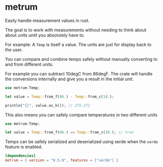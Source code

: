 # metrum

Easily handle measurement values in rust.

The goal is to work with measurements without needing to think about about units until you absolutely have to.

For example: A `Temp` is itself a value. The units are just for display back to the user.

You can compare and combine temps safely without manually converting to and from different units.

For example you can subtract 10degC from 86degF. The crate will handle the conversions internally and give you a result in the initial unit.

```rust
use metrum:Temp;

let value = Temp::from_f(86.) - Temp::from_c(10.);

println("{}", value.as_k()); // 275.372
```

This also means you can safely compare temperatures in two different units

```rust
use metrum:Temp;

let value = Temp::from_f(86.) == Temp::from_c(30.); // true
```

Temps can be safely serialized and deserialized using serde when the `serde` feature is enabled.

```toml
[dependencies]
metrum = { version = "0.5.0", features = ["serde"] }
```
